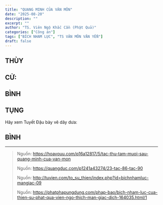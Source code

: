```yaml
---
title: "QUANG MINH CỦA VÂN MÔN"
date: "2025-08-20"
description: ""
excerpt: ""
author: "TS. Viên Ngộ Khắc Cần (Phật Quả)"
categories: ["Công án"]
tags: ["BÍCH NHAM LỤC", "TS VÂN MÔN VĂN YỂN"]
draft: false
---
```


## THÙY

> 

## CỬ:

> 

## BÌNH


## TỤNG

Hãy xem Tuyết Đậu bày vẽ dây dưa:

> 
## BÌNH



***

> Nguồn: https://hoavouu.com/p16a12817/5/tac-thu-tam-muoi-sau-quang-minh-cua-van-mon
>
> Nguồn: https://quangduc.com/p1241a43274/23-tac-86-tac-90
>
> Nguồn: http://tuvien.com/to_su_thien/index.php?id=bichnhamluc-mangiac-09
>
> Nguồn: https://phatphapungdung.com/phap-bao/bich-nham-luc-cua-thien-su-phat-qua-vien-ngo-thich-man-giac-dich-164035.html/1



